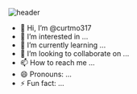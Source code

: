 ![header](https://github.com/curtmo317/curtmo317/assets/161261980/b0878917-4cbb-47cc-8654-ac8de9bb8882)


- 👋 Hi, I’m @curtmo317
- 👀 I’m interested in ...
- 🌱 I’m currently learning ...
- 💞️ I’m looking to collaborate on ...
- 📫 How to reach me ...
- 😄 Pronouns: ...
- ⚡ Fun fact: ...

<!---
curtmo317/curtmo317 is a ✨ special ✨ repository because its `README.md` (this file) appears on your GitHub profile.
You can click the Preview link to take a look at your changes.
--->
